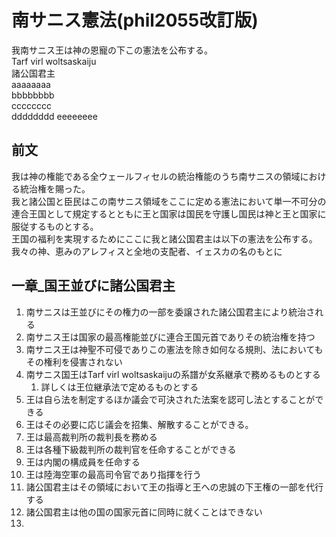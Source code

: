 # 南サニス憲法(phil2055改訂版)
我南サニス王は神の恩寵の下この憲法を公布する。  
Tarf virl woltsaskaiju  
諸公国君主  
aaaaaaaa  
bbbbbbbb  
cccccccc  
dddddddd 
eeeeeeee  
## 前文
我は神の権能である全ウェールフィセルの統治権能のうち南サニスの領域における統治権を賜った。  
我と諸公国と臣民はこの南サニス領域をここに定める憲法において単一不可分の連合王国として規定するとともに王と国家は国民を守護し国民は神と王と国家に服従するものとする。  
王国の福利を実現するためにここに我と諸公国君主は以下の憲法を公布する。  
我々の神、恵みのアレフィスと全地の支配者、イェスカの名のもとに  
## 一章_国王並びに諸公国君主
1. 南サニスは王並びにその権力の一部を委譲された諸公国君主により統治される
1. 南サニス王は国家の最高権能並びに連合王国元首でありその統治権を持つ
1. 南サニス王は神聖不可侵でありこの憲法を除き如何なる規則、法においてもその権利を侵害されない
1. 南サニス国王はTarf virl woltsaskaijuの系譜が女系継承で務めるものとする
    1. 詳しくは王位継承法で定めるものとする
1. 王は自ら法を制定するほか議会で可決された法案を認可し法とすることができる
1. 王はその必要に応じ議会を招集、解散することができる。
1. 王は最高裁判所の裁判長を務める
1. 王は各種下級裁判所の裁判官を任命することができる
1. 王は内閣の構成員を任命する
1. 王は陸海空軍の最高司令官であり指揮を行う
1. 諸公国君主はその領域において王の指導と王への忠誠の下王権の一部を代行する
1. 諸公国君主は他の国の国家元首に同時に就くことはできない
1. 
